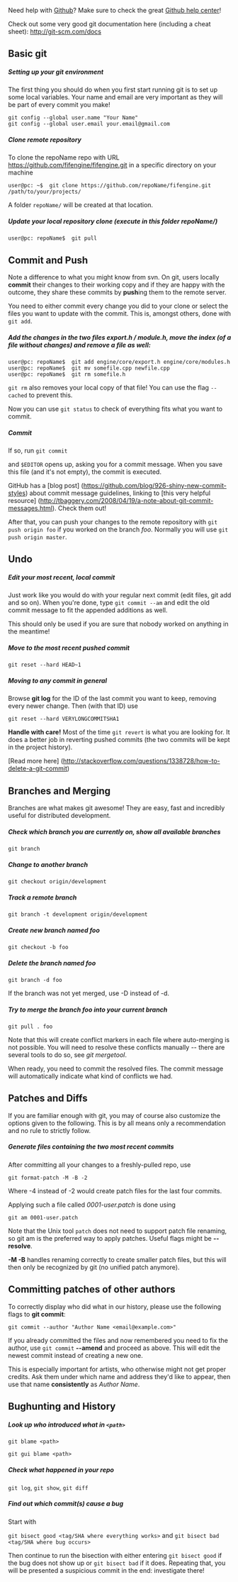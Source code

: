 Need help with [Github](https://help.github.com)? Make sure to check the great [Github help center]!

Check out some very good git documentation here (including a cheat sheet): http://git-scm.com/docs

## Basic git

##### Setting up your git environment

The first thing you should do when you first start running git is to set up some local variables.  Your name and email are very important as they will be part of every commit you make!

```
git config --global user.name "Your Name"
git config --global user.email your.email@gmail.com
```

##### Clone remote repository

To clone the repoName repo with URL https://github.com/fifengine/fifengine.git in a specific directory on your machine

  `user@pc: ~$  git clone https://github.com/repoName/fifengine.git /path/to/your/projects/`

A folder `repoName/` will be created at that location.
  

##### Update your local repository clone (execute in this folder *repoName/*)

  `user@pc: repoName$  git pull`


## Commit and Push

Note a difference to what you might know from svn.  On git, users locally **commit** their changes to their working copy and if they are happy with the outcome, they share these commits by **push**ing them to the remote server.

You need to either commit every change you did to your clone or select the files you want to update with the commit. This is, amongst others, done with `git add`.

##### Add the changes in the two files export.h / module.h, move the index (of a file without changes) and remove a file as well:
  ```
  user@pc: repoName$  git add engine/core/export.h engine/core/modules.h
  user@pc: repoName$  git mv somefile.cpp newfile.cpp
  user@pc: repoName$  git rm somefile.h
  ```

`git rm` also removes your local copy of that file!  You can use the flag `-- cached` to prevent this.

Now you can use `git status` to check of everything fits what you want to commit.

##### Commit
If so, run
  `git commit`

and `$EDITOR` opens up, asking you for a commit message.  When you save this file (and it's not empty), the commit is executed.

GitHub has a [blog post] (https://github.com/blog/926-shiny-new-commit-styles) about commit message guidelines, linking to [this very helpful resource] (http://tbaggery.com/2008/04/19/a-note-about-git-commit-messages.html). Check them out!

After that, you can push your changes to the remote repository with `git push origin foo` if you worked on the branch *foo*. Normally you will use `git push origin master`.


## Undo

##### Edit your most recent, local commit

Just work like you would do with your regular next commit (edit files, git add and so on).  When you're done, type `git commit --am` and edit the old commit message to fit the appended additions as well.

This should only be used if you are sure that nobody worked on anything in the meantime!

##### Move to the most recent pushed commit
  `git reset --hard HEAD~1`

##### Moving to any commit in general

Browse **git log** for the ID of the last commit you want to keep, removing every newer change. Then (with that ID) use

  `git reset --hard VERYLONGCOMMITSHA1`

**Handle with care!** Most of the time `git revert` is what you are looking for.  It does a better job in reverting pushed commits (the two commits will be kept in the project history).

[Read more here] (http://stackoverflow.com/questions/1338728/how-to-delete-a-git-commit)


## Branches and Merging

Branches are what makes git awesome! They are easy, fast and incredibly useful for distributed development.

##### Check which branch you are currently on, show all available branches
  `git branch`

##### Change to another branch
  `git checkout origin/development`
  
##### Track a remote branch
  `git branch -t development origin/development`

##### Create new branch named **foo**
  `git checkout -b foo`

##### Delete the branch named **foo** 
  `git branch -d foo`

If the branch was not yet merged, use -D instead of -d.

##### Try to merge the branch **foo** into your current branch
  `git pull . foo`

Note that this will create conflict markers in each file where auto-merging is not possible.  You will need to resolve these conflicts manually -- there are several tools to do so, see *git mergetool*.

When ready, you need to commit the resolved files.  The commit message will automatically indicate what kind of conflicts we had.


## Patches and Diffs

If you are familiar enough with git, you may of course also customize the options given to the following.  This is by all means only a recommendation and no rule to strictly follow.

##### Generate files containing the two most recent commits
After committing all your changes to a freshly-pulled repo, use

  `git format-patch -M -B -2`

Where -4 instead of -2 would create patch files for the last four commits.

Applying such a file called *0001-user.patch* is done using

  `git am 0001-user.patch`

Note that the Unix tool `patch` does not need to support patch file renaming, so git am is the preferred way to apply patches.  Useful flags might be **--resolve**.

**-M -B** handles renaming correctly to create smaller patch files, but this will then only be recognized by git (no unified patch anymore).


## Committing patches of other authors

To correctly display who did what in our history, please use the following flags to **git commit**:

  `git commit --author "Author Name <email@example.com>"`

If you already committed the files and now remembered you need to fix the author, use `git commit` **--amend** and proceed as above. This will edit the newest commit instead of creating a new one.

This is especially important for artists, who otherwise might not get proper credits.  Ask them under which name and address they'd like to appear, then use that name **consistently** as *Author Name*.


## Bughunting and History

##### Look up who introduced what in `<path>`

  `git blame <path>`

  `git gui blame <path>`

##### Check what happened in your repo

  `git log`, `git show`, `git diff`

##### Find out which commit(s) cause a bug

Start with

  `git bisect good <tag/SHA where everything works>` and 
  `git bisect bad <tag/SHA where bug occurs>`

Then continue to run the bisection with either entering `git bisect good` if the bug does not show up or `git bisect bad` if it does. Repeating that, you will be presented a suspicious commit in the end: investigate there!


[Github help center]: https://help.github.com/
